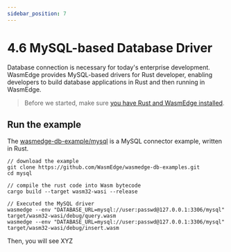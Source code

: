 ```yaml
---
sidebar_position: 7
---
```


# 4.6 MySQL-based Database Driver

Database connection is necessary for today's enterprise development. WasmEdge provides MySQL-based drivers for Rust developer, enabling developers to build database applications in Rust and then running in WasmEdge.

> Before we started, make sure [you have Rust and WasmEdge installed](setup).

## Run the example

The [wasmedge-db-example/mysql](https://github.com/WasmEdge/wasmedge-db-examples/tree/main/mysql) is a MySQL connector example, written in Rust.

```
// download the example
git clone https://github.com/WasmEdge/wasmedge-db-examples.git
cd mysql

// compile the rust code into Wasm bytecode
cargo build --target wasm32-wasi --release

// Executed the MySQL driver
wasmedge --env "DATABASE_URL=mysql://user:passwd@127.0.0.1:3306/mysql" target/wasm32-wasi/debug/query.wasm
wasmedge --env "DATABASE_URL=mysql://user:passwd@127.0.0.1:3306/mysql" target/wasm32-wasi/debug/insert.wasm
```

Then, you will see XYZ
